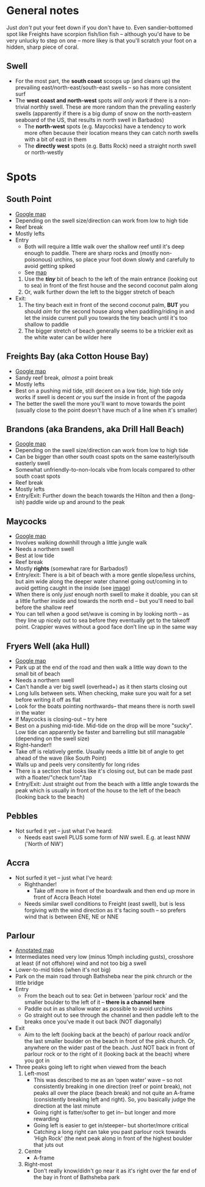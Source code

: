 # General notes

Just _don't_ put your feet down if you don't have to. Even sandier-bottomed spot like Freights have scorpion fish/lion fish – although you'd have to be very unlucky to step on one – more likey is that you'll scratch your foot on a hidden, sharp piece of coral.  

## Swell

- For the most part, the **south coast** scoops up (and cleans up) the prevailing east/north-east/south-east swells – so has more consistent surf
- The **west coast and north-west** spots _will only work_ if there is a non-trivial northly swell. These are more random than the prevailing easterly swells (apparently if there is a big dump of snow on the north-eastern seaboard of the US, that results in north swell in Barbados)
  - The **north-west** spots (e.g. Maycocks) have a tendency to work more often because their location means they can catch north swells with a bit of east in them
  - The **directly west** spots (e.g. Batts Rock) need a straight north swell or north-westly

# Spots

## South Point
- [Google map](https://goo.gl/maps/BXwhR2rW5zpqAfdr7)
- Depending on the swell size/direction can work from low to high tide
- Reef break
- Mostly lefts
- Entry
  - Both will require a little walk over the shallow reef until it's deep enough to paddle. There are sharp rocks and (mostly non-poisonous) urchins, so place your foot down slowly and carefully to avoid getting spiked
  - See [map](https://user-images.githubusercontent.com/1469659/172950596-65413cf5-981c-45b8-abc7-51bb304a0f09.png)
  1. Use the **_tiny_** bit of beach to the left of the main entrance (looking out to sea) in front of the first house and the second coconut palm along
  2. Or, walk further down the left to the bigger stretch of beach
- Exit:
  1. The tiny beach exit in front of the second coconut palm, **BUT** you should _aim_ for the second house along when paddling/riding in and let the inside current pull you towards the tiny beach until it's too shallow to paddle
  2. The bigger stretch of beach generally seems to be a trickier exit as the white water can be wilder here

## Freights Bay (aka Cotton House Bay)
- [Google map](https://goo.gl/maps/paPiFN6tgg1L6DZG6)
- Sandy reef break, _almost_ a point break
- Mostly lefts
- Best on a pushing mid tide, still decent on a low tide, high tide only works if swell is decent _or_ you surf the inside in front of the pagoda 
- The better the swell the more you'll want to move towards the point (usually close to the point doesn't have much of a line when it's smaller)

## Brandons (aka Brandens, aka Drill Hall Beach)
- [Google map](https://goo.gl/maps/SmbYjJoJa9hX4wyU7)
- Depending on the swell size/direction can work from low to high tide
- Can be bigger than other south coast spots on the same easterly/south easterly swell
- Somewhat unfriendly-to-non-locals vibe from locals compared to other south coast spots
- Reef break
- Mostly lefts
- Entry/Exit: Further down the beach towards the Hilton and then a (long-ish) paddle wide up and around to the peak

## Maycocks

- [Google map](https://goo.gl/maps/7Nfmz88BN7dLE1Vt6)
- Involves walking downhill through a little jungle walk
- Needs a northern swell
- Best at low tide
- Reef break
- Mostly **rights** (somewhat rare for Barbados!)
- Entry/exit: There is a bit of beach with a more gentle slope/less urchins, but aim wide along the deeper water channel going out/coming in to avoid getting caught in the inside (see [image](https://user-images.githubusercontent.com/1469659/174449204-9ffff129-b443-43d4-9396-b67db192c116.png))
- When there is only _just_ enough north swell to make it doable, you can sit a little further inside and towards the north end – but you'll need to bail before the shallow reef
- You can tell when a good set/wave is coming in by looking north – as they line up nicely out to sea before they eventually get to the takeoff point. Crappier waves without a good face don’t line up in the same way

## Fryers Well (aka Hull)

- [Google map](https://maps.app.goo.gl/7q2ESBn6zzQ1dZjh8)
- Park up at the end of the road and then walk a little way down to the small bit of beach
- Needs a northern swell
- Can't handle a ver big swell (overhead+) as it then starts closing out
- Long lulls between sets. When checking, make sure you wait for a set before writing it off as flat
- Look for the boats pointing northwards– that means there is north swell in the water
- If Maycocks is closing-out – try here
- Best on a pushing mid-tide. Mid-tide on the drop will be more "sucky". Low tide can apparently be faster and barrelling but still managable (depending on the swell size)
- Right-hander!!
- Take off is relatively gentle. Usually needs a little bit of angle to get ahead of the wave (like South Point)
- Walls up and peels very consitently for long rides
- There is a section that looks like it's closing out, but can be made past with a floater/"check turn"/tap
- Entry/Exit: Just straight out from the beach with a little angle towards the peak which is usually in front of the house to the left of the beach (looking back to the beach)

## Pebbles

- Not surfed it yet – just what I've heard:
  - Needs east swell PLUS some form of NW swell. E.g. at least NNW ('North of NW')
 
## Accra

- Not surfed it yet – just what I've heard:
  - Righthander!
    - Take off more in front of the boardwalk and then end up more in front of Accra Beach Hotel
  - Needs similar swell conditions to Freight (east swell), but is less forgiving with the wind direction as it's facing south – so prefers wind that is between ENE, NE or NNE

## Parlour

- [Annotated map](https://github.com/lukehefson/surfing/assets/1469659/7379cc3e-8c6a-40ca-8eab-c02a0bf945f0)
- Intermediates need very low (minus 10mph including gusts), crosshore at least (if not offshore) wind and not too big a swell
- Lower-to-mid tides (when it's not big)
- Park on the main road through Bathsheba near the pink chrurch or the little bridge
- Entry
  - From the beach out to sea: Get in between 'parlour rock' and the smaller boulder to the left of it – **there is a channel here**
  - Paddle out in as shallow water as possible to avoid urchins
  - Go straight out to see through the channel and then paddle left to the breaks once you've made it out back (NOT diagonally)
- Exit
  - Aim to the left (looking back at the beach) of parlour roack and/or the last smaller boulder on the beach in front of the pink church. Or, anywhere on the wider past of the beach. Just NOT back in front of parlour rock or to the right of it (looking back at the beach) where you got in
- Three peaks going left to right when viewed from the beach
  1. Left-most
     - This was described to me as an ‘open water’ wave – so not consistently breaking in one direction (reef or point break), not peaks all over the place (beach break) and not quite an A-frame (consistently breaking left and right). So, you basically judge the direction at the last minute
     - Going right is fatter/softer to get in– but longer and more rewarding
     - Going left is easier to get in/steeper– but shorter/more critical
     - Catching a long right can take you past parlour rock towards 'High Rock' (the next peak along in front of the highest boulder that juts out
  2. Centre
     - A-frame
  3. Right-most
     - Don't really know/didn't go near it as it's right over the far end of the bay in front of Bathsheba park

